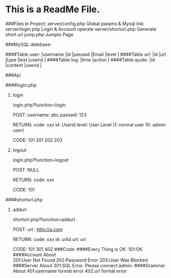 This is a ReadMe File.
====================================

###Files in Project:
	server/config.php		Global params & Mysql link
	server/login.php		Login & Account operate
	server/shorturl.php		Generate short url
	jump.php				Jumpto Page 

###MySQL datebase:

####Table user:
		|username <varchar64>	|id <int>	|passwd <varchar64>	|Email <varchar100>	|level <tinyint>	|
####Table url:
		|id <char12>	|url <text>	|type <tinyint>	|text <TEXT>	|userid	<int>	|
####Table log:
		|time <timestamp>	|action <text>	|
####Table quote:
		|id <int>	|content <text>	|userid <int>|

###Api
	
####login.php

1. login

	login.php?function=login
	
	POST: username: abc
		  passwd:	123

	RETURN: code: xxx 
			id:	Userid
			level: User Level (1: normal user 10: admin user)
	
	CODE:	101 201 202 203 

2. logout

	login.php?function=logout

	POST: NULL

	RETURN:	code:	xxx

	CODE:	101

####shorturl.php

1. addurl
	
	shorturl.php?function=addurl
	
	POST: url : http://a.com

	RETURN:	code: xxx
			id:	urlid
			url:	url

	CODE:	101 301 402
###Code:
####Every Thing is OK:
				101:OK
####Account About				
				201:User Not Found
				202:Password Error
				203:User Was Blocked
####Server About
				301:SQL Error. Please connect admin.
####Grammar About
				401:username format error
				402:url format error
